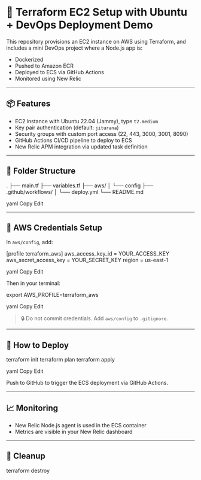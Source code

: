 # 🚀 Terraform EC2 Setup with Ubuntu + DevOps Deployment Demo

This repository provisions an EC2 instance on AWS using Terraform, and includes a mini DevOps project where a Node.js app is:

- Dockerized  
- Pushed to Amazon ECR  
- Deployed to ECS via GitHub Actions  
- Monitored using New Relic

---

## 📦 Features

- EC2 instance with Ubuntu 22.04 (Jammy), type `t2.medium`
- Key pair authentication (default: `jiturana`)
- Security groups with custom port access (22, 443, 3000, 3001, 8090)
- GitHub Actions CI/CD pipeline to deploy to ECS
- New Relic APM integration via updated task definition

---

## 📁 Folder Structure

.
├── main.tf
├── variables.tf
├── aws/
│ └── config
├── .github/workflows/
│ └── deploy.yml
└── README.md

yaml
Copy
Edit

---

## 🔐 AWS Credentials Setup

In `aws/config`, add:

[profile terraform_aws]
aws_access_key_id = YOUR_ACCESS_KEY
aws_secret_access_key = YOUR_SECRET_KEY
region = us-east-1

yaml
Copy
Edit

Then in your terminal:

export AWS_PROFILE=terraform_aws

yaml
Copy
Edit

> 🔒 Do not commit credentials. Add `aws/config` to `.gitignore`.

---

## 🚀 How to Deploy

terraform init
terraform plan
terraform apply

yaml
Copy
Edit

Push to GitHub to trigger the ECS deployment via GitHub Actions.

---

## 📈 Monitoring

- New Relic Node.js agent is used in the ECS container
- Metrics are visible in your New Relic dashboard

---

## 🧹 Cleanup

terraform destroy
